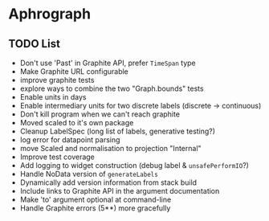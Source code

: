 # Aphrograph

## TODO List

* Don't use 'Past' in Graphite API, prefer `TimeSpan` type
* Make Graphite URL configurable
* improve graphite tests
* explore ways to combine the two "Graph.bounds" tests
* Enable units in days
* Enable intermediary units for two discrete labels (discrete -> continuous)
* Don't kill program when we can't reach graphite
* Moved scaled to it's own package
* Cleanup LabelSpec (long list of labels, generative testing?)
* log error for datapoint parsing
* move Scaled and normalisation to projection "Internal"
* Improve test coverage
* Add logging to widget construction (debug label & `unsafePerformIO`?)
* Handle NoData version of `generateLabels`
* Dynamically add version information from stack build
* Include links to Graphite API in the argument documentation
* Make 'to' argument optional at command-line
* Handle Graphite errors (5**) more gracefully